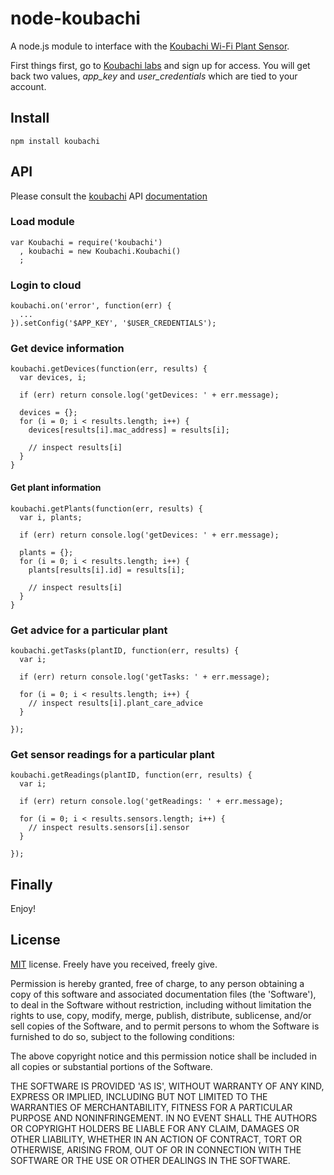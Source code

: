 node-koubachi
=============

A node.js module to interface with the [Koubachi Wi-Fi Plant Sensor](http://koubachi.com).

First things first, go to [Koubachi labs](http://labs.koubachi.com) and sign up for access.
You will get back two values, _app_key_ and _user_credentials_ which are tied to your account.


Install
-------

    npm install koubachi


API
---

Please consult the [koubachi](http://koubachi.com) API [documentation](http://labs.koubachi.com/documentations?locale=en)

### Load module

    var Koubachi = require('koubachi')
      , koubachi = new Koubachi.Koubachi()
      ;
    
### Login to cloud

    koubachi.on('error', function(err) {
      ...
    }).setConfig('$APP_KEY', '$USER_CREDENTIALS');

### Get device information

    koubachi.getDevices(function(err, results) {
      var devices, i;

      if (err) return console.log('getDevices: ' + err.message);

      devices = {};
      for (i = 0; i < results.length; i++) {       
        devices[results[i].mac_address] = results[i];

        // inspect results[i]
      }
    }

#### Get plant information

    koubachi.getPlants(function(err, results) {
      var i, plants;

      if (err) return console.log('getDevices: ' + err.message);

      plants = {};
      for (i = 0; i < results.length; i++) {       
        plants[results[i].id] = results[i];

        // inspect results[i]
      }
    }


### Get advice for a particular plant

    koubachi.getTasks(plantID, function(err, results) {
      var i;

      if (err) return console.log('getTasks: ' + err.message);

      for (i = 0; i < results.length; i++) {
        // inspect results[i].plant_care_advice
      }

    });


### Get sensor readings for a particular plant

    koubachi.getReadings(plantID, function(err, results) {
      var i;

      if (err) return console.log('getReadings: ' + err.message);

      for (i = 0; i < results.sensors.length; i++) {
        // inspect results.sensors[i].sensor
      }

    });


Finally
-------

Enjoy!


License
-------

[MIT](http://en.wikipedia.org/wiki/MIT_License) license. Freely have you received, freely give.

Permission is hereby granted, free of charge, to any person obtaining a copy of this software and associated documentation files (the 'Software'), to deal in the Software without restriction, including without limitation the rights to use, copy, modify, merge, publish, distribute, sublicense, and/or sell copies of the Software, and to permit persons to whom the Software is furnished to do so, subject to the following conditions:

The above copyright notice and this permission notice shall be included in all copies or substantial portions of the Software.

THE SOFTWARE IS PROVIDED 'AS IS', WITHOUT WARRANTY OF ANY KIND, EXPRESS OR IMPLIED, INCLUDING BUT NOT LIMITED TO THE WARRANTIES OF MERCHANTABILITY, FITNESS FOR A PARTICULAR PURPOSE AND NONINFRINGEMENT. IN NO EVENT SHALL THE AUTHORS OR COPYRIGHT HOLDERS BE LIABLE FOR ANY CLAIM, DAMAGES OR OTHER LIABILITY, WHETHER IN AN ACTION OF CONTRACT, TORT OR OTHERWISE, ARISING FROM, OUT OF OR IN CONNECTION WITH THE SOFTWARE OR THE USE OR OTHER DEALINGS IN THE SOFTWARE.

